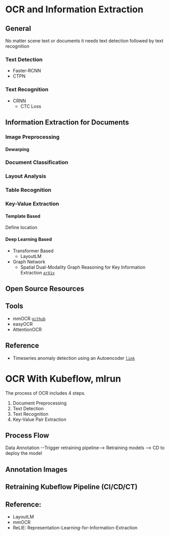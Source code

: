 # OCR and Information Extraction

## General

No matter scene text or documents it needs text detection followed by text recognition 

### Text Detection

* Faster-RCNN
* CTPN

### Text Recognition

* CRNN
  * CTC Loss 

## Information Extraction for Documents

### Image Preprocessing

#### Dewarping

### Document Classification

### Layout Analysis

### Table Recognition

### Key-Value Extraction

#### Template Based

Define location


#### Deep Learning Based
* Transformer Based
    * LayoutLM []()
* Graph Network
    * Spatial Dual-Modality Graph Reasoning for Key Information Extraction [`arXiv`](https://arxiv.org/abs/2103.14470)


## Open Source Resources


## Tools

* mmOCR [`github`](https://mmocr.readthedocs.io/en/latest/)
* easyOCR
* AttentionOCR

## Reference

* Timeseries anomaly detection using an Autoencoder [`link`](https://keras.io/examples/timeseries/timeseries_anomaly_detection/)


# OCR With Kubeflow, mlrun

The process of OCR includes 4 steps.
1. Document Preprocessing
2. Text Detection
3. Text Recognition
4. Key-Value Pair Extraction

## Process Flow

Data Annotation --Trigger retraining pipeline--> Retraining models --> CD to deploy the model

## Annotation Images


## Retraining Kubeflow Pipeline (CI/CD/CT)



## Reference:
- LayoutLM
- mmOCR
- ReLIE: Representation-Learning-for-Information-Extraction
